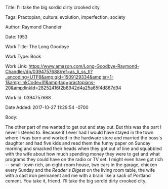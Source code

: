 Title:  I'll take the big sordid dirty crooked city

Tags:   Practopian, cultural evolution, imperfection, society

Author: Raymond Chandler

Date:   1953

Work Title: The Long Goodbye

Work Type: Book

Work Link: https://www.amazon.com/Long-Goodbye-Raymond-Chandler/dp/0394757688/ref=as_li_ss_tl?_encoding=UTF8&amp;qid=1509129334&amp;sr=1-1&amp;linkCode=ll1&amp;tag=practopians-20&amp;linkId=28252416f2b8942d4a25a85f4d867d94

Work Id: 0394757688

Date Added: 2017-10-27 11:29:54 -0700

Body: 

The other part of me wanted to get out and stay out. But this was the part I never listened to. Because if I ever had I would have stayed in the town where I was born and worked in the hardware store and married the boss's daughter and had five kids and read them the funny paper on Sunday morning and smacked their heads when they got out of line and squabbled with the wife about how much spending money they were to get and what programs they could have on the radio or TV set. I might even have got rich -- small-town rich, an eight-room house, two cars in the garage, chicken every Sunday and the <em>Reader's Digest</em> on the living room table, the wife with a cast iron permanent and me with a brain like a sack of Portland cement. You take it, friend. I'll take the big sordid dirty crooked city. 

